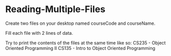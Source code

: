 # Reading-Multiple-Files

Create two files on your desktop named courseCode and courseName.

Fill each file with 2 lines of data.

Try to print the contents of the files at the same time like so:
CS235 - Object Oriented Programming II
CS135 - Intro to Object Oriented Programming

